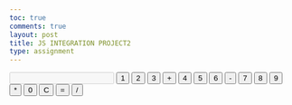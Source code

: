 ```yaml
---
toc: true
comments: true
layout: post
title: JS INTEGRATION PROJECT2
type: assignment
---
```

<html>
<head>
    <title>Simple Calculator</title>
</head>
<body>
    <div id="calculator">
        <input type="text" id="display" disabled>
        <button onclick="appendToDisplay('1')">1</button>
        <button onclick="appendToDisplay('2')">2</button>
        <button onclick="appendToDisplay('3')">3</button>
        <button onclick="appendToDisplay('+')">+</button>
        <button onclick="appendToDisplay('4')">4</button>
        <button onclick="appendToDisplay('5')">5</button>
        <button onclick="appendToDisplay('6')">6</button>
        <button onclick="appendToDisplay('-')">-</button>
        <button onclick="appendToDisplay('7')">7</button>
        <button onclick="appendToDisplay('8')">8</button>
        <button onclick="appendToDisplay('9')">9</button>
        <button onclick="appendToDisplay('*')">*</button>
        <button onclick="appendToDisplay('0')">0</button>
        <button onclick="clearDisplay()">C</button>
        <button onclick="calculate()">=</button>
        <button onclick="appendToDisplay('/')">/</button>
    </div>
    <script> let displayValue = "";
function appendToDisplay(value) {
    displayValue += value;
    document.getElementById("display").value = displayValue;
}
function clearDisplay() {
    displayValue = "";
    document.getElementById("display").value = "";
}
function calculate() {
    try {
        const result = eval(displayValue); // Using eval() for simplicity, but be cautious in real-world applications
        document.getElementById("display").value = result;
        displayValue = result.toString();
    } catch (error) {
        document.getElementById("display").value = "Error";
        displayValue = "";
    }
}
</script>
</body>
</html>
